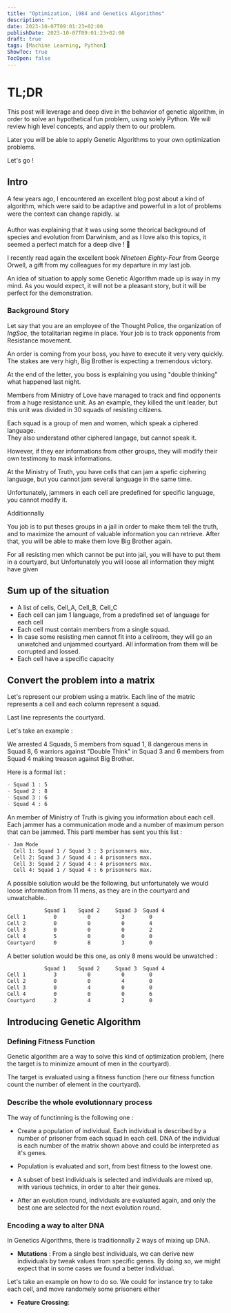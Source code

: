 ```yaml
---
title: "Optimization, 1984 and Genetics Algorithms"
description: ""
date: 2023-10-07T09:01:23+02:00
publishDate: 2023-10-07T09:01:23+02:00
draft: true
tags: [Machine Learning, Python]
ShowToc: true
TocOpen: false
---
```


# TL;DR

This post will leverage and deep dive in the behavior of genetic
algorithm, in order to solve an hypothetical fun problem, using
solely Python. We will review high level concepts, and apply them
to our problem.

Later you will be able to apply Genetic Algorithms to your
own optimization problems.

Let's go !

## Intro

A few years ago, I encountered an excellent blog post about
a kind of algorithm, which were said to be adaptive and powerful
in a lot of problems were the context can change rapidly. 📊

Author was explaining that it was using some theorical background
of species and evolution from Darwinism, and as I love also this
topics, it seemed a perfect match for a deep dive ! 👀

I recently read again the excellent book _Nineteen Eighty-Four_
from George Orwell, a gift from my colleagues for my departure in
my last job.

An idea of situation to apply some Genetic Algorithm made up
is way in my mind. As you would expect, it will not be a pleasant
story, but it will be perfect for the demonstration.

### Background Story

Let say that you are an employee of the Thought Police, the
organization of _IngSoc_, the totalitarian regime in place.
Your job is to track opponents from Resistance movement.

An order is coming from your boss, you have to execute it
very very quickly. The stakes are very high, Big Brother is
expecting a tremendous victory.

At the end of the letter, you boss is explaining you using "double
thinking" what happened last night.

Members from Ministry of Love have managed to track and find
opponents from a huge resistance unit. As an example, they killed
the unit leader, but this unit was divided in 30 squads of
resisting citizens.

Each squad is a group of men and women, which
speak a ciphered language.  
They also understand other ciphered langage, but cannot speak it.

However, if they ear informations from other groups, they will
modify their own testimony to mask informations.

At the Ministry of Truth, you have cells that can jam a spefic
ciphering language, but you cannot jam several language in the same
time.

Unfortunately, jammers in each cell are predefined for specific
language, you cannot modify it.

Additionnally

You job is to put theses groups in a jail in order to make them tell
the truth, and to maximize the amount of valuable information
you can retrieve. After that, you will be able to make them love
Big Brother again.

For all resisting men which cannot be put into jail, you will have
to put them in a courtyard, but Unfortunately you will loose
all information they might have given

## Sum up of the situation

- A list of cells, Cell_A, Cell_B, Cell_C
- Each cell can jam 1 language, from a predefined set of
  language for each cell
- Each cell must contain members from a single squad.
- In case some resisting men cannot fit into a cellroom, they will
  go an unwatched and unjammed courtyard. All information from
  them will be corrupted and lossed.
- Each cell have a specific capacity

## Convert the problem into a matrix

Let's represent our problem using a matrix.
Each line of the matric represents a cell and each column
represent a squad.

Last line represents the courtyard.

Let's take an example :

We arrested 4 Squads, 5 members from squad 1, 8 dangerous mens
in Squad 8, 6 warriors against "Double Think" in Squad 3 and
6 members from Squad 4 making treason against Big Brother.

Here is a formal list :

```md
- Squad 1 : 5
- Squad 2 : 8
- Squad 3 : 6
- Squad 4 : 6
```

An member of Ministry of Truth is giving you information about
each cell. Each jammer has a communication mode and a number of
maximum person that can be jammed.
This parti member has sent you this list :

```md
- Jam Mode
  Cell 1: Squad 1 / Squad 3 : 3 prisonners max.
  Cell 2: Squad 3 / Squad 4 : 4 prisonners max.
  Cell 3: Squad 2 / Squad 4 : 4 prisonners max.
  Cell 4: Squad 1 / Squad 4 : 6 prisonners max.
```

A possible solution would be the following, but
unfortunately we would loose information from 11 mens,
as they are in the courtyard and unwatchable..

```sh
            Squad 1    Squad 2     Squad 3  Squad 4
Cell 1         0          0          3        0
Cell 2         0          0          0        4
Cell 3         0          0          0        2
Cell 4         5          0          0        0
Courtyard      0          8          3        0
```

A better solution would be this one, as only 8 mens
would be unwatched :

```sh
            Squad 1    Squad 2     Squad 3  Squad 4
Cell 1         3          0          0        0
Cell 2         0          0          4        0
Cell 3         0          4          0        0
Cell 4         0          0          0        6
Courtyard      2          4          2        0
```

## Introducing Genetic Algorithm

### Defining Fitness Function

Genetic algorithm are a way to solve this kind of optimization
problem, (here the target is to minimize amount of men in the
courtyard).

The target is evaluated using a fitness function (here our
fitness function count the number of element in the courtyard).

### Describe the whole evolutionnary process

The way of functinning is the following one :

- Create a population of individual. Each individual is
  described by a number of prisoner from each squad in each cell.
  DNA of the individual is each number of the matrix shown above
  and could be interpreted as it's genes.

- Population is evaluated and sort, from best fitness to the
  lowest one.

- A subset of best individuals is selected and individuals are
  mixed up, with various technics, in order to alter their genes.

- After an evolution round, individuals are evaluated again,
  and only the best one are selected for the next evolution round.

### Encoding a way to alter DNA

In Genetics Algorithms, there is traditionnally 2 ways of
mixing up DNA.

- **Mutations** : From a single best individuals, we can derive
  new individuals by tweak values from specific genes. By doing so,
  we might expect that in some cases we found a better individual.

Let's take an example on how to do so. We could for instance try
to take each cell, and move randomely some prisoners either

- **Feature Crossing**:
